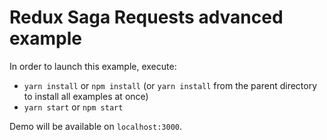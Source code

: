 # Redux Saga Requests advanced example

In order to launch this example, execute:
- `yarn install` or `npm install` (or `yarn install` from the parent directory to install all examples at once)
- `yarn start` or `npm start`

Demo will be available on `localhost:3000`.
